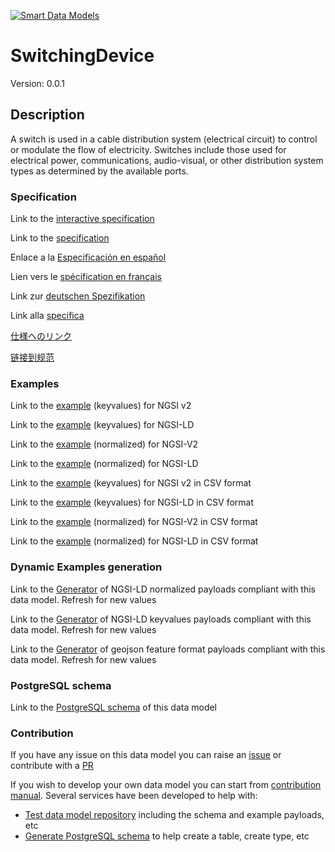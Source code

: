 [![Smart Data Models](https://smartdatamodels.org/wp-content/uploads/2022/01/SmartDataModels_logo.png "Logo")](https://smartdatamodels.org)
# SwitchingDevice
Version: 0.0.1

## Description 

A switch is used in a cable distribution system (electrical circuit) to control or modulate the flow of electricity.  Switches include those used for electrical power, communications, audio-visual, or other distribution system types as determined by the available ports.
### Specification

Link to the [interactive specification](https://swagger.lab.fiware.org/?url=https://smart-data-models.github.io/dataModel.S4BLDG/SwitchingDevice/swagger.yaml)

Link to the [specification](https://github.com/smart-data-models/dataModel.S4BLDG/blob/master/SwitchingDevice/doc/spec.md)

Enlace a la [Especificación en español](https://github.com/smart-data-models/dataModel.S4BLDG/blob/master/SwitchingDevice/doc/spec_ES.md)

Lien vers le [spécification en français](https://github.com/smart-data-models/dataModel.S4BLDG/blob/master/SwitchingDevice/doc/spec_FR.md)

Link zur [deutschen Spezifikation](https://github.com/smart-data-models/dataModel.S4BLDG/blob/master/SwitchingDevice/doc/spec_DE.md)

Link alla [specifica](https://github.com/smart-data-models/dataModel.S4BLDG/blob/master/SwitchingDevice/doc/spec_IT.md)

[仕様へのリンク](https://github.com/smart-data-models/dataModel.S4BLDG/blob/master/SwitchingDevice/doc/spec_JA.md)

[链接到规范](https://github.com/smart-data-models/dataModel.S4BLDG/blob/master/SwitchingDevice/doc/spec_ZH.md)
### Examples

Link to the [example](https://smart-data-models.github.io/dataModel.S4BLDG/SwitchingDevice/examples/example.json) (keyvalues) for NGSI v2

Link to the [example](https://smart-data-models.github.io/dataModel.S4BLDG/SwitchingDevice/examples/example.jsonld) (keyvalues) for NGSI-LD

Link to the [example](https://smart-data-models.github.io/dataModel.S4BLDG/SwitchingDevice/examples/example-normalized.json) (normalized) for NGSI-V2

Link to the [example](https://smart-data-models.github.io/dataModel.S4BLDG/SwitchingDevice/examples/example-normalized.jsonld) (normalized) for NGSI-LD

Link to the [example](https://github.com/smart-data-models/dataModel.S4BLDG/blob/master/SwitchingDevice/examples/example.json.csv) (keyvalues) for NGSI v2 in CSV format

Link to the [example](https://github.com/smart-data-models/dataModel.S4BLDG/blob/master/SwitchingDevice/examples/example.jsonld.csv) (keyvalues) for NGSI-LD in CSV format

Link to the [example](https://github.com/smart-data-models/dataModel.S4BLDG/blob/master/SwitchingDevice/examples/example-normalized.json.csv) (normalized) for NGSI-V2 in CSV format

Link to the [example](https://github.com/smart-data-models/dataModel.S4BLDG/blob/master/SwitchingDevice/examples/example-normalized.jsonld.csv) (normalized) for NGSI-LD in CSV format
### Dynamic Examples generation

Link to the [Generator](https://smartdatamodels.org/extra/ngsi-ld_generator.php?schemaUrl=https://raw.githubusercontent.com/smart-data-models/dataModel.S4BLDG/master/SwitchingDevice/schema.json&email=info@smartdatamodels.org) of NGSI-LD normalized payloads compliant with this data model. Refresh for new values

Link to the [Generator](https://smartdatamodels.org/extra/ngsi-ld_generator_keyvalues.php?schemaUrl=https://raw.githubusercontent.com/smart-data-models/dataModel.S4BLDG/master/SwitchingDevice/schema.json&email=info@smartdatamodels.org) of NGSI-LD keyvalues payloads compliant with this data model. Refresh for new values

Link to the [Generator](https://smartdatamodels.org/extra/geojson_features_generator.php?schemaUrl=https://raw.githubusercontent.com/smart-data-models/dataModel.S4BLDG/master/SwitchingDevice/schema.json&email=info@smartdatamodels.org) of geojson feature format payloads compliant with this data model. Refresh for new values
### PostgreSQL schema

Link to the [PostgreSQL schema](https://github.com/smart-data-models/dataModel.S4BLDG/blob/master/SwitchingDevice/schema.sql) of this data model
### Contribution

 If you have any issue on this data model you can raise an [issue](https://github.com/smart-data-models/dataModel.S4BLDG/issues)  or contribute with a [PR](https://github.com/smart-data-models/dataModel.S4BLDG/pulls)

 If you wish to develop your own data model you can start from [contribution manual](https://bit.ly/contribution_manual). Several services have been developed to help with: 
 - [Test data model repository](https://smartdatamodels.org/index.php/data-models-contribution-api/) including the schema and example payloads, etc
 - [Generate PostgreSQL schema](https://smartdatamodels.org/index.php/sql-service/) to help create a table, create type, etc